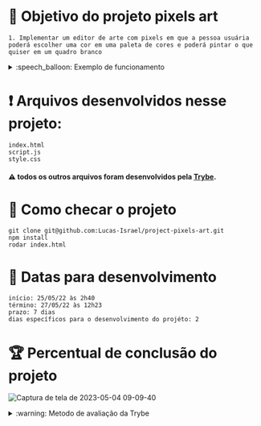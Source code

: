 # :open_book: Objetivo do projeto pixels art

```
1. Implementar um editor de arte com pixels em que a pessoa usuária poderá escolher uma cor em uma paleta de cores e poderá pintar o que quiser em um quadro branco

```
<details>
  <summary>:speech_balloon: Exemplo de funcionamento</summary>
  
![gif exemplo](https://github.com/Lucas-Israel/project-pixels-art/blob/main/art-with-pixels.gif?raw=true)
  
</details>

# :heavy_exclamation_mark: Arquivos desenvolvidos nesse projeto:

```
index.html
script.js
style.css
```

#### :warning: todos os outros arquivos foram desenvolvidos pela [Trybe](https://www.betrybe.com).

# :thinking: Como checar o projeto

```
git clone git@github.com:Lucas-Israel/project-pixels-art.git
npm install
rodar index.html
```

# :calendar: Datas para desenvolvimento

```
início: 25/05/22 às 2h40
término: 27/05/22 às 12h23
prazo: 7 dias
dias específicos para o desenvolvimento do projéto: 2
```

# :trophy: Percentual de conclusão do projeto

![Captura de tela de 2023-05-04 09-09-40](https://user-images.githubusercontent.com/104790267/236199733-02843f8b-6d2c-448c-aef4-aff15d8f38fa.png)

<details>
  <summary>:warning: Metodo de avaliação da Trybe</summary>
  
##### A escola de programação [Trybe](https://www.betrybe.com) utiliza um sistema de avaliação baseado na conclusão de requisitos em cada projeto, considerando a porcentagem de conclusão, com um mínimo de 80% dos requisitos obrigatórios, em um prazo regular de no máximo 7 dias, tendo dias específicos para o desenvolvimento do projeto que variam de acordo com a complexidade dele.

##### Não alcançando esse patamar mímino, o aluno entra em recuperação, tendo que entregar 90% dos requisitos obrigatórios mais os bonús, em outros 7 dias, caso o aluno falhe novamente ele é mudado de turma para refazer o conteúdo e projeto, caso falhe após mudar de turma, no mesmo conteúdo/projeto, o aluno é removido do curso.
  
</details>

